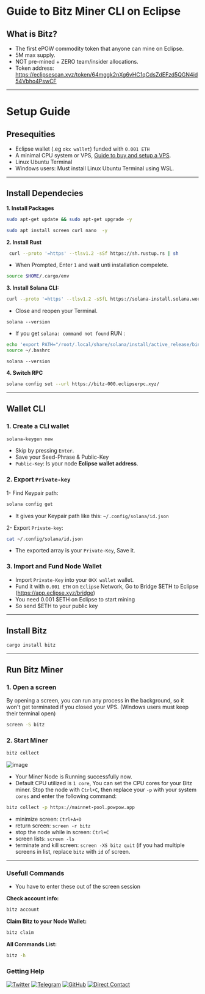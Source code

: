 # Guide to Bitz Miner CLI on Eclipse

## What is Bitz?
- The first ePOW commodity token that anyone can mine on Eclipse.
- 5M max supply.
- NOT pre-mined + ZERO team/insider allocations.
- Token address: https://eclipsescan.xyz/token/64mggk2nXg6vHC1qCdsZdEFzd5QGN4id54Vbho4PswCF

---

# Setup Guide
## Presequities
- Eclipse wallet (.eg `okx wallet`) funded with `0.001 ETH`
- A minimal CPU system or VPS, [Guide to buy and setup a VPS](https://x.com/cminerbox/status/1924469919103480251?s=46&t=NgAwg5Rl2WrF88epuFrfSQ).
- Linux Ubuntu Terminal
- Windows users: Must install Linux Ubuntu Terminal using WSL. 

---

## Install Dependecies
**1. Install Packages**
```bash
sudo apt-get update && sudo apt-get upgrade -y

sudo apt install screen curl nano  -y
```
**2. Install Rust**
```bash
 curl --proto '=https' --tlsv1.2 -sSf https://sh.rustup.rs | sh
```
* When Prompted, Enter `1` and wait unti installation compelete.
```bash
source $HOME/.cargo/env
```
**3. Install Solana CLI:**
```bash
curl --proto '=https' --tlsv1.2 -sSfL https://solana-install.solana.workers.dev | bash
```
* Close and reopen your Terminal.
```
solana --version
```
* If you get `solana: command not found` RUN :
```bash
echo 'export PATH="/root/.local/share/solana/install/active_release/bin:$PATH"' >> ~/.bashrc
source ~/.bashrc
```
```
solana --version
```

**4. Switch RPC**
```bash
solana config set --url https://bitz-000.eclipserpc.xyz/
```
---

## Wallet CLI
### 1. Create a CLI wallet
```bash
solana-keygen new
```
* Skip by pressing `Enter`.
* Save your Seed-Phrase & Public-Key
* `Public-Key`: Is your node **Eclipse wallet address**.

### 2. Export `Private-key`

1- Find Keypair path:
```bash
solana config get
```
* It gives your Keypair path like this: `~/.config/solana/id.json`

2- Export `Private-key`:
```bash
cat ~/.config/solana/id.json
```
* The exported array is your `Private-Key`, Save it.

### 3. Import and Fund Node Wallet
* Import `Private-Key` into your `OKX wallet` wallet.
* Fund it with `0.001 ETH` on `Eclipse` Network,  Go to Bridge $ETH to Eclipse (https://app.eclipse.xyz/bridge)
* You need 0.001 $ETH on Eclipse to start mining
* So send $ETH to your public key

---

## Install Bitz
```bash
cargo install bitz
```

---

## Run Bitz Miner
### 1. Open a screen
By opening a screen, you can run any process in the background, so it won't get terminated if you closed your VPS. (Windows users must keep their terminal open)
```bash
screen -S bitz
```

### 2. Start Miner
```bash
bitz collect
```

![image](https://github.com/user-attachments/assets/7c526a4b-07da-4ad5-889f-17674761b5e7)

* Your Miner Node is Running successfully now.
* Default CPU utilized is `1 core`, You can set the CPU cores for your Bitz miner. Stop the node with `Ctrl+C`, then replace your `-p` with your system `cores` and enter the following command:
```bash
bitz collect -p https://mainnet-pool.powpow.app
```
* minimize screen: `Ctrl+A+D`
* return screen: `screen -r bitz`
* stop the node while in screen: `Ctrl+C`
* screen lists: `screen -ls`
* terminate and kill screen: `screen -XS bitz quit` (if you had multiple screens in list, replace `bitz` with `id` of screen.

---

### Usefull Commands
* You have to enter these out of the screen session

**Check account info:**
```bash
bitz account
```

**Claim Bitz to your Node Wallet:**
```bash
bitz claim
```

**All Commands List:**
```bash
bitz -h
```
### Getting Help
[![Twitter](https://img.shields.io/badge/Twitter-%231DA1F2.svg?style=for-the-badge&logo=Twitter&logoColor=white)](https://x.com/cminerbox)
[![Telegram](https://img.shields.io/badge/Telegram-2CA5E0?style=for-the-badge&logo=telegram&logoColor=white)](https://t.me/cminerboxs)
[![GitHub](https://img.shields.io/badge/github-%23121011.svg?style=for-the-badge&logo=github&logoColor=white)](https://github.com/cminerboxs)
[![Direct Contact](https://img.shields.io/badge/Telegram-Direct%20Contact-green?style=for-the-badge&logo=telegram)](https://t.me/cminerbox)
